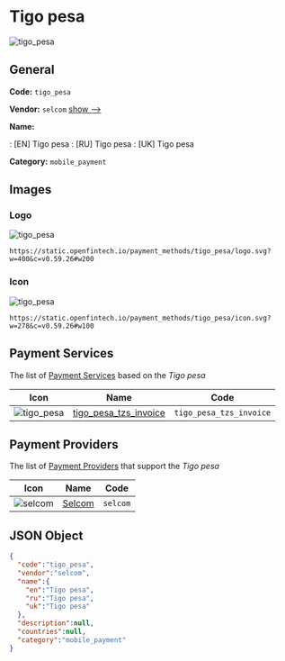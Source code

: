 
# Tigo pesa 
![tigo_pesa](https://static.openfintech.io/payment_methods/tigo_pesa/logo.svg?w=400&c=v0.59.26#w200)  

## General 
**Code:** `tigo_pesa` 
 
**Vendor:** `selcom` [show -->](/vendors/selcom/) 
 
**Name:** 
 
:	[EN] Tigo pesa 
:	[RU] Tigo pesa 
:	[UK] Tigo pesa 
 
**Category:** `mobile_payment` 
 

## Images 

### Logo 
![tigo_pesa](https://static.openfintech.io/payment_methods/tigo_pesa/logo.svg?w=400&c=v0.59.26#w200)  

```
https://static.openfintech.io/payment_methods/tigo_pesa/logo.svg?w=400&c=v0.59.26#w200
```  

### Icon 
![tigo_pesa](https://static.openfintech.io/payment_methods/tigo_pesa/icon.svg?w=278&c=v0.59.26#w100)  

```
https://static.openfintech.io/payment_methods/tigo_pesa/icon.svg?w=278&c=v0.59.26#w100
```  

## Payment Services 
 
The list of [Payment Services](/payment-services/) based on the _Tigo pesa_ 

|Icon|Name|Code| 
|:---:|:---:|:---:| 
|![tigo_pesa](https://static.openfintech.io/payment_methods/tigo_pesa/icon.svg?w=278&c=v0.59.26#w100) |[tigo_pesa_tzs_invoice](/payment-services/tigo_pesa_tzs_invoice/)|`tigo_pesa_tzs_invoice`| 
 

## Payment Providers 
 
The list of [Payment Providers](/payment-providers/) that support the _Tigo pesa_ 

|Icon|Name|Code| 
|:---:|:---:|:---:| 
|![selcom](https://static.openfintech.io/payment_providers/selcom/icon.png?w=278&c=v0.59.26#w100) |[Selcom](/payment-providers/selcom/)|`selcom`| 
 

## JSON Object 

```json
{
  "code":"tigo_pesa",
  "vendor":"selcom",
  "name":{
    "en":"Tigo pesa",
    "ru":"Tigo pesa",
    "uk":"Tigo pesa"
  },
  "description":null,
  "countries":null,
  "category":"mobile_payment"
}
```  
